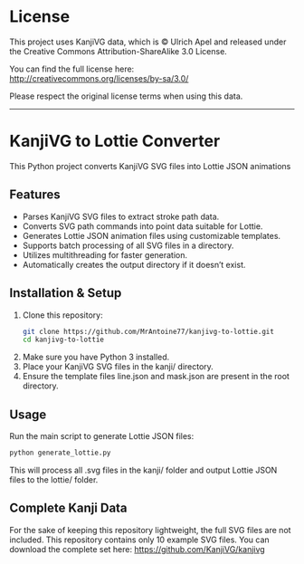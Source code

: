 # License

This project uses KanjiVG data, which is © Ulrich Apel and released under the 
Creative Commons Attribution-ShareAlike 3.0 License.

You can find the full license here:  
http://creativecommons.org/licenses/by-sa/3.0/

Please respect the original license terms when using this data.

---

# KanjiVG to Lottie Converter

This Python project converts KanjiVG SVG files into Lottie JSON animations

## Features

- Parses KanjiVG SVG files to extract stroke path data.
- Converts SVG path commands into point data suitable for Lottie.
- Generates Lottie JSON animation files using customizable templates.
- Supports batch processing of all SVG files in a directory.
- Utilizes multithreading for faster generation.
- Automatically creates the output directory if it doesn’t exist.

## Installation & Setup

1. Clone this repository:
   ```bash
   git clone https://github.com/MrAntoine77/kanjivg-to-lottie.git
   cd kanjivg-to-lottie
   ```
2. Make sure you have Python 3 installed.
3. Place your KanjiVG SVG files in the kanji/ directory.
4. Ensure the template files line.json and mask.json are present in the root directory.

## Usage

Run the main script to generate Lottie JSON files:
   ```bash
   python generate_lottie.py
   ```
This will process all .svg files in the kanji/ folder and output Lottie JSON files to the lottie/ folder.

## Complete Kanji Data

For the sake of keeping this repository lightweight, the full SVG files are not included.
This repository contains only 10 example SVG files.
You can download the complete set here:
https://github.com/KanjiVG/kanjivg


